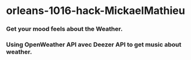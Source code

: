 # orleans-1016-hack-MickaelMathieu
### Get your mood feels about the Weather.

### Using OpenWeather API avec Deezer API to get music about weather.
